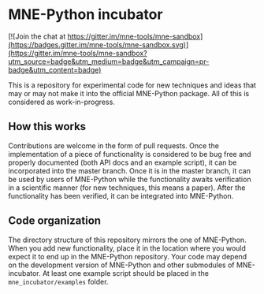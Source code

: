 # MNE-Python incubator

[![Join the chat at https://gitter.im/mne-tools/mne-sandbox](https://badges.gitter.im/mne-tools/mne-sandbox.svg)](https://gitter.im/mne-tools/mne-sandbox?utm_source=badge&utm_medium=badge&utm_campaign=pr-badge&utm_content=badge)

This is a repository for experimental code for new techniques and ideas that may or may not make it into the official MNE-Python package. All of this is considered as work-in-progress.

## How this works
Contributions are welcome in the form of pull requests. Once the implementation of a piece of functionality is considered to be bug free and properly documented (both API docs and an example script), it can be incorporated into the master branch. Once it is in the master branch, it can be used by users of MNE-Python while the functionality awaits verification in a scientific manner (for new techniques, this means a paper). After the functionality has been verified, it can be integrated into MNE-Python.

## Code organization

The directory structure of this repository mirrors the one of MNE-Python. When you add new functionality, place it in the location where you would expect it to end up in the MNE-Python repository. Your code may depend on the development version of MNE-Python and other submodules of MNE-incubator. At least one example script should be placed in the `mne_incubator/examples` folder.
